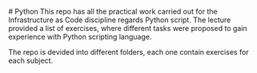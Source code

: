 #   P y t h o n 
 
This repo has all the practical work carried out for the Infrastructure as Code discipline regards Python script. The lecture provided a list of exercises, where different tasks were proposed to gain experience with Python scripting language.

The repo is devided into different folders, each one contain exercises for each subject.
